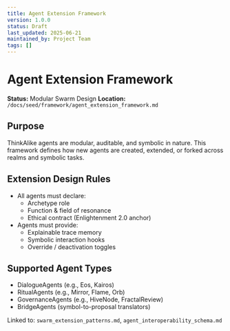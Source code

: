 ```yaml
---
title: Agent Extension Framework
version: 1.0.0
status: Draft
last_updated: 2025-06-21
maintained_by: Project Team
tags: []
---
```


# Agent Extension Framework

**Status:** Modular Swarm Design
**Location:** `/docs/seed/framework/agent_extension_framework.md`

## Purpose

ThinkAlike agents are modular, auditable, and symbolic in nature. This framework defines how new agents are created, extended, or forked across realms and symbolic tasks.

## Extension Design Rules

- All agents must declare:
  - Archetype role
  - Function & field of resonance
  - Ethical contract (Enlightenment 2.0 anchor)
- Agents must provide:
  - Explainable trace memory
  - Symbolic interaction hooks
  - Override / deactivation toggles

## Supported Agent Types

- DialogueAgents (e.g., Eos, Kairos)
- RitualAgents (e.g., Mirror, Flame, Orb)
- GovernanceAgents (e.g., HiveNode, FractalReview)
- BridgeAgents (symbol-to-proposal translators)

Linked to: `swarm_extension_patterns.md`, `agent_interoperability_schema.md`
